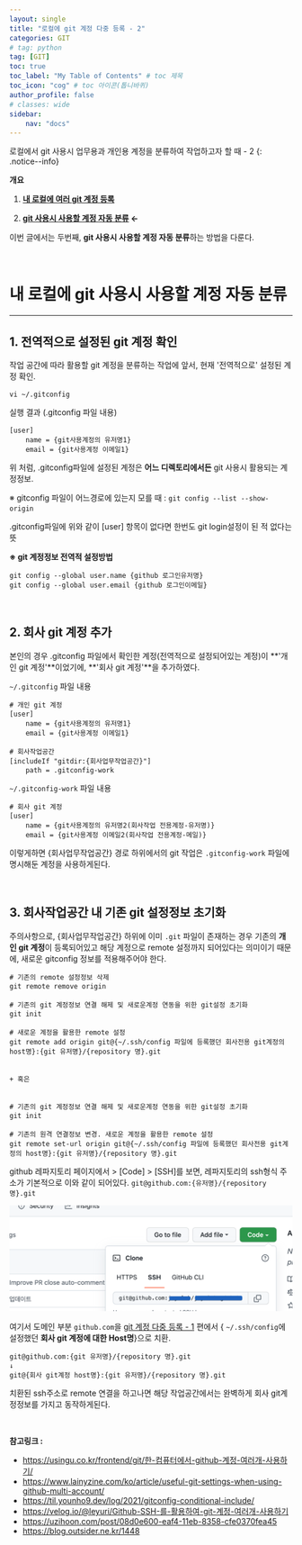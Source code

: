 ```yaml
---
layout: single
title: "로컬에 git 계정 다중 등록 - 2"
categories: GIT
# tag: python
tag: [GIT]
toc: true
toc_label: "My Table of Contents" # toc 제목
toc_icon: "cog" # toc 아이콘(톱니바퀴)
author_profile: false
# classes: wide
sidebar:
    nav: "docs"
---
```


로컬에서 git 사용시 업무용과 개인용 계정을 분류하여 작업하고자 할 때 - 2
{: .notice--info}

**개요**

1. **[내 로컬에 여러 git 계정 등록](http://localhost:4000/git/git-multiple-account/)**

2. **<u>git 사용시 사용할 계정 자동 분류</u> ←**

이번 글에서는 두번째, **git 사용시 사용할 계정 자동 분류**하는 방법을 다룬다.

<br>

# 내 로컬에 git 사용시 사용할 계정 자동 분류

---



## 1. 전역적으로 설정된 git 계정 확인

작업 공간에 따라 활용할 git 계정을 분류하는 작업에 앞서, 현재 '전역적으로' 설정된 계정 확인.

```shell
vi ~/.gitconfig
```
실행 결과 (.gitconfig 파일 내용)
```
[user]
	name = {git사용계정의 유저명1}
	email = {git사용계정 이메일1}
```

위 처럼, .gitconfig파일에 설정된 계정은 **어느 디렉토리에서든** git 사용시 활용되는 계정정보. 

※ gitconfig 파일이 어느경로에 있는지 모를 때 : `git config --list --show-origin`

.gitconfig파일에 위와 같이 [user] 항목이 없다면 한번도 git login설정이 된 적 없다는 뜻

**※ git 계정정보 전역적 설정방법**

```shell
git config --global user.name {github 로그인유저명}
git config --global user.email {github 로그인이메일}
```



<br>

## 2. 회사 git 계정 추가

본인의 경우 .gitconfig 파일에서 확인한 계정(전역적으로 설정되어있는 계정)이 **'개인 git 계정'**이었기에, **'회사 git 계정'**을 추가하였다.

`~/.gitconfig` 파일 내용 

```
# 개인 git 계정
[user]
	name = {git사용계정의 유저명1}
	email = {git사용계정 이메일1}

# 회사작업공간
[includeIf "gitdir:{회사업무작업공간}"]
	path = .gitconfig-work
```

`~/.gitconfig-work` 파일 내용

```
# 회사 git 계정
[user]
	name = {git사용계정의 유저명2(회사작업 전용계정-유저명)}
	email = {git사용계정 이메일2(회사작업 전용계정-메일)}
```

이렇게하면 {회사업무작업공간} 경로 하위에서의 git 작업은 `.gitconfig-work` 파일에 명시해둔 계정을 사용하게된다.

<br>

## 3. 회사작업공간 내 기존 git 설정정보 초기화

주의사항으로, {회사업무작업공간} 하위에 이미  `.git` 파일이 존재하는 경우 기존의 **개인 git 계정**이 등록되어있고 해당 계정으로 remote 설정까지 되어있다는 의미이기 때문에, 새로운 gitconfig 정보를 적용해주어야 한다.  

```shell
# 기존의 remote 설정정보 삭제
git remote remove origin

# 기존의 git 계정정보 연결 해제 및 새로운계정 연동을 위한 git설정 초기화
git init

# 새로운 계정을 활용한 remote 설정
git remote add origin git@{~/.ssh/config 파일에 등록했던 회사전용 git계정의 host명}:{git 유저명}/{repository 명}.git


+ 혹은


# 기존의 git 계정정보 연결 해제 및 새로운계정 연동을 위한 git설정 초기화
git init

# 기존의 원격 연결정보 변경. 새로운 계정을 활용한 remote 설정
git remote set-url origin git@{~/.ssh/config 파일에 등록했던 회사전용 git계정의 host명}:{git 유저명}/{repository 명}.git

```

github 레파지토리 페이지에서 > [Code] > [SSH]를 보면, 레파지토리의 ssh형식 주소가 기본적으로 이와 같이 되어있다. `git@github.com:{유저명}/{repository 명}.git`  

![image-20220821155118573](../../images/2022-08-21-git-multiple-account-2/image-20220821155118573.png)

여기서 도메인 부분 `github.com`을 [git 계정 다중 등록 - 1](https://jay-lab.github.io/git/git-multiple-account/) 편에서 { `~/.ssh/config`에 설정했던 **회사 git 계정에 대한 Host명**}으로 치환.

```shell
git@github.com:{git 유저명}/{repository 명}.git
↓
git@{회사 git계정 host명}:{git 유저명}/{repository 명}.git
```

치환된 ssh주소로 remote 연결을 하고나면 해당 작업공간에서는 완벽하게 회사 git계정정보를 가지고 동작하게된다.

<br>

**참고링크 :**

- <https://usingu.co.kr/frontend/git/한-컴퓨터에서-github-계정-여러개-사용하기/>
- <https://www.lainyzine.com/ko/article/useful-git-settings-when-using-github-multi-account/>
- <https://til.younho9.dev/log/2021/gitconfig-conditional-include/>
- <https://velog.io/@leyuri/Github-SSH-를-활용하여-git-계정-여러개-사용하기>
- <https://uzihoon.com/post/08d0e600-eaf4-11eb-8358-cfe0370fea45>
- <https://blog.outsider.ne.kr/1448>









